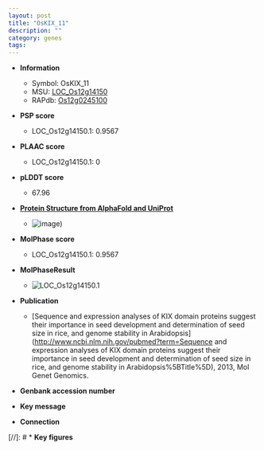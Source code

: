 ```yaml
---
layout: post
title: "OsKIX_11"
description: ""
category: genes
tags: 
---
```


* **Information**  
    + Symbol: OsKIX_11  
    + MSU: [LOC_Os12g14150](http://rice.plantbiology.msu.edu/cgi-bin/ORF_infopage.cgi?orf=LOC_Os12g14150)  
    + RAPdb: [Os12g0245100](http://rapdb.dna.affrc.go.jp/viewer/gbrowse_details/irgsp1?name=Os12g0245100)  

* **PSP score**  
    + LOC_Os12g14150.1: 0.9567 

* **PLAAC score**  
    + LOC_Os12g14150.1: 0 

* **pLDDT score**
    + 67.96

* **[Protein Structure from AlphaFold and UniProt](https://www.uniprot.org/uniprotkb/Q2QV37/entry#structure)**
    + ![image](https://ricepsp.github.io/images/Q2/AF-Q2QV37-F1.png))

* **MolPhase score**
    + LOC_Os12g14150.1: 0.9567

* **MolPhaseResult**
    + ![LOC_Os12g14150.1](https://ricepsp.github.io/pictures/LOC_Os12g/LOC_Os12g14150.1.png)

* **Publication**  
    + [Sequence and expression analyses of KIX domain proteins suggest their importance in seed development and determination of seed size in rice, and genome stability in Arabidopsis](http://www.ncbi.nlm.nih.gov/pubmed?term=Sequence and expression analyses of KIX domain proteins suggest their importance in seed development and determination of seed size in rice, and genome stability in Arabidopsis%5BTitle%5D), 2013, Mol Genet Genomics.

* **Genbank accession number**  

* **Key message**  

* **Connection**  

[//]: # * **Key figures**  


